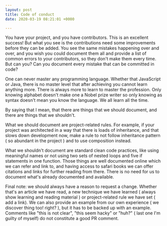 ```yaml
---
layout: post
title: Code of conduct
date: 2020-03-19 08:21:01 +0000

---
```

You have your project, and you have contributors. This is an excellent success! But what you see is the contributions need some improvements before they can be added. You see the same mistakes happening over and over, and you wish you could document them all and provide a list of common errors to your contributors, so they don't make them every time. But can you? Can you document every mistake that can be committed in code?

One can never master any programming language. Whether that JavaScript or Java, there is no master level that after achieving you cannot learn anything more. There is always more to learn to master the profession. Only knowing alphabet doesn't make one a Nobel prize writer so only knowing as syntax doesn't mean you know the language. We all learn all the time. 

By saying that I mean, that there are things that we should document, and there are things that we shouldn't.

What we should document are project-related rules. For example, if your project was architected in a way that there is loads of inheritance, and that slows down development now, make a rule to not follow inheritance pattern ( so abundant in the project ) and to use composition instead.

What we shouldn't document are standard clean code practices, like using meaningful names or not using two sets of nested loops and five if statements in one function. Those things are well documented online which we can refer and link to, and having access to safari books we can offer citations and links for further reading from there. There is no need for us to document what's already documented and available. 

Final note: we should always have a reason to request a change. Whether that's an article we have read, a new technique we have learned ( always show learning and reading material ) or project-related rule we have set ( add a link). We can also provide an example from our own experience ( we discover thing too! right? ), but it has to be backed up with an example. Comments like "this is not clear", "this seem hacky" or "huh?" ( last one I'm guilty of myself) do not constitute a good PR comment.